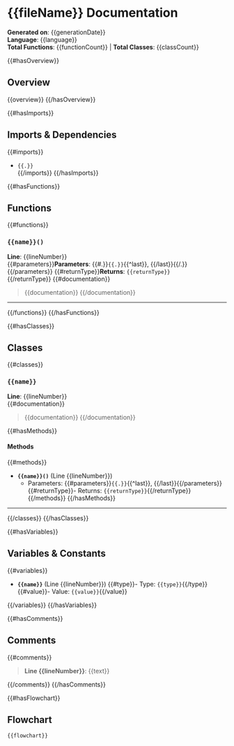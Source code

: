 # {{fileName}} Documentation

**Generated on**: {{generationDate}}  
**Language**: {{language}}  
**Total Functions**: {{functionCount}} | **Total Classes**: {{classCount}}

{{#hasOverview}}
## Overview

{{overview}}
{{/hasOverview}}

{{#hasImports}}
## Imports & Dependencies

{{#imports}}
- `{{.}}`  
{{/imports}}
{{/hasImports}}

{{#hasFunctions}}
## Functions

{{#functions}}
### `{{name}}()`
**Line**: {{lineNumber}}  
{{#parameters}}**Parameters**: {{#.}}`{{.}}`{{^last}}, {{/last}}{{/.}}  
{{/parameters}}
{{#returnType}}**Returns**: `{{returnType}}`  
{{/returnType}}
{{#documentation}}
> {{documentation}}
{{/documentation}}

---
{{/functions}}
{{/hasFunctions}}

{{#hasClasses}}
## Classes

{{#classes}}
### `{{name}}`
**Line**: {{lineNumber}}  
{{#documentation}}
> {{documentation}}
{{/documentation}}

{{#hasMethods}}
#### Methods
{{#methods}}
- **`{{name}}()`** (Line {{lineNumber}})
  - Parameters: {{#parameters}}`{{.}}`{{^last}}, {{/last}}{{/parameters}}
  {{#returnType}}- Returns: `{{returnType}}`{{/returnType}}
{{/methods}}
{{/hasMethods}}

---
{{/classes}}
{{/hasClasses}}

{{#hasVariables}}
## Variables & Constants

{{#variables}}
- **`{{name}}`** (Line {{lineNumber}})
  {{#type}}- Type: `{{type}}`{{/type}}
  {{#value}}- Value: `{{value}}`{{/value}}

{{/variables}}
{{/hasVariables}}

{{#hasComments}}
## Comments

{{#comments}}
> **Line {{lineNumber}}**: {{text}}

{{/comments}}
{{/hasComments}}

{{#hasFlowchart}}
## Flowchart

```mermaid
{{flowchart}}
